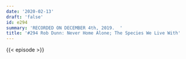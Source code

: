 ```yaml
---
date: '2020-02-13'
draft: 'false'
id: e294
summary: 'RECORDED ON DECEMBER 4th, 2019.  '
title: '#294 Rob Dunn: Never Home Alone; The Species We Live With'
---
```

{{< episode >}}
